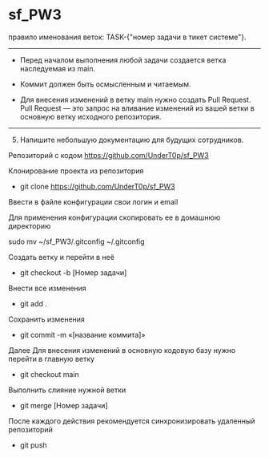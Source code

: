 # sf_PW3

правило именования веток: 
TASK-{"номер задачи в тикет системе"}.
***
- Перед началом выполнения любой задачи создается ветка наследуемая из main.

- Коммит должен быть осмысленным и читаемым.

- Для внесения изменений в ветку main нужно создать Pull Request.
Pull Request — это запрос на вливание изменений из вашей ветки в основную ветку исходного репозитория.
***
5. Напишите небольшую документацию для будущих сотрудников.

Репозиторий с кодом https://github.com/UnderT0p/sf_PW3
 
Клонирование проекта из репозитория

- git clone https://github.com/UnderT0p/sf_PW3

Ввести в файле конфигурации свои логин и email

Для применения конфигурации скопировать ее в домашнюю директорию

 sudo mv ~/sf_PW3/.gitconfig ~/.gitconfig
 
Создать ветку и перейти в неё

- git checkout -b [Номер задачи]

Внести все изменения

- git add .

Сохранить изменения

- git commit -m «[название коммита]»

Далее 
Для внесения изменений в основную кодовую базу нужно перейти в главную ветку

- git checkout main

Выполнить слияние нужной ветки

- git merge [Номер задачи]

После каждого действия рекомендуется синхронизировать удаленный репозиторий

- git push
